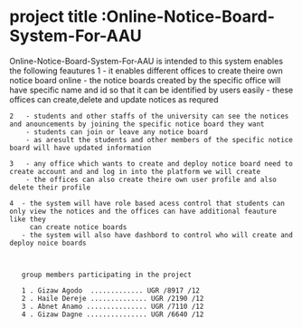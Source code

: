   # project  title :Online-Notice-Board-System-For-AAU

Online-Notice-Board-System-For-AAU is intended to 
this system enables the following feautures 
    1   - it enables different offices to create theire own notice board online 
        - the notice boards created by the specific office will have specific name and id so that it can be identified by users easily
        - these offices can create,delete and update notices as requred 
    
    2   - students and other staffs of the university can see the notices and anouncements by joining the specific notice board they want 
        - students can join or leave any notice board 
        - as aresult the students and other members of the specific notice board will have updated information 
    
    3   - any office which wants to create and deploy notice board need to create account and and log in into the platform we will create
        - the offices can also create theire own user profile and also delete their profile
    
    4  - the system will have role based acess control that students can only view the notices and the offices can have additional feauture like they 
         can create notice boards
       - the system will also have dashbord to control who will create and deploy noice boards
       
       
       
       group members participating in the project
       
       1 . Gizaw Agodo  ............. UGR /8917 /12
       2 . Haile Dereje .............. UGR /2190 /12
       3 . Abnet Anamo ............... UGR /7110 /12
       4 . Gizaw Dagne ............... UGR /6640 /12
